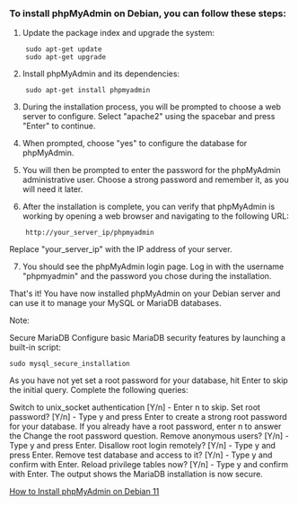 ### To install phpMyAdmin on Debian, you can follow these steps:

1. Update the package index and upgrade the system:
~~~
    sudo apt-get update
    sudo apt-get upgrade

~~~ 

2. Install phpMyAdmin and its dependencies:
~~~
    sudo apt-get install phpmyadmin

~~~

3. During the installation process, you will be prompted to choose a web server to configure. Select "apache2" using the spacebar and press "Enter" to continue.

4. When prompted, choose "yes" to configure the database for phpMyAdmin.

5. You will then be prompted to enter the password for the phpMyAdmin administrative user. Choose a strong password and remember it, as you will need it later.

6. After the installation is complete, you can verify that phpMyAdmin is working by opening a web browser and navigating to the following URL:
~~~
    http://your_server_ip/phpmyadmin

~~~
Replace "your_server_ip" with the IP address of your server.

7. You should see the phpMyAdmin login page. Log in with the username "phpmyadmin" and the password you chose during the installation.

That's it! You have now installed phpMyAdmin on your Debian server and can use it to manage your MySQL or MariaDB databases.


Note:

Secure MariaDB
Configure basic MariaDB security features by launching a built-in script:
~~~~
sudo mysql_secure_installation

~~~~
As you have not yet set a root password for your database, hit Enter to skip the initial query. Complete the following queries:

Switch to unix_socket authentication [Y/n] - Enter n to skip.
Set root password? [Y/n] - Type y and press Enter to create a strong root password for your database. If you already have a root password, enter n to answer the Change the root password question.
Remove anonymous users? [Y/n] - Type y and press Enter.
Disallow root login remotely? [Y/n] - Type y and press Enter.
Remove test database and access to it? [Y/n] - Type y and confirm with Enter.
Reload privilege tables now? [Y/n] - Type y and confirm with Enter.
The output shows the MariaDB installation is now secure.



[How to Install phpMyAdmin on Debian 11](https://phoenixnap.com/kb/how-to-install-phpmyadmin-on-debian)